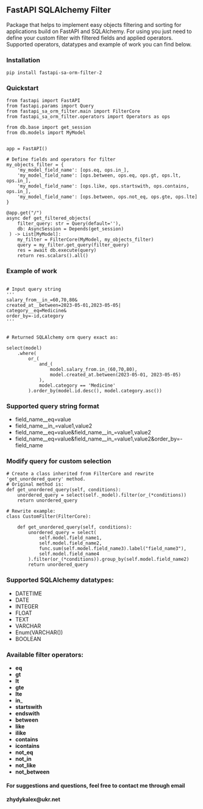 ## FastAPI SQLAlchemy Filter 
Package that helps to implement easy objects filtering and sorting for applications
build on FastAPI and SQLAlchemy.
For using you just need to define your custom filter with filtered fields and applied operators.
Supported operators, datatypes and example of work you can find below.

### Installation
```shell
pip install fastapi-sa-orm-filter-2
```

### Quickstart

```shell
from fastapi import FastAPI
from fastapi.params import Query
from fastapi_sa_orm_filter.main import FilterCore
from fastapi_sa_orm_filter.operators import Operators as ops

from db.base import get_session
from db.models import MyModel


app = FastAPI()

# Define fields and operators for filter
my_objects_filter = {
    'my_model_field_name': [ops.eq, ops.in_],
    'my_model_field_name': [ops.between, ops.eq, ops.gt, ops.lt, ops.in_],
    'my_model_field_name': [ops.like, ops.startswith, ops.contains, ops.in_],
    'my_model_field_name': [ops.between, ops.not_eq, ops.gte, ops.lte]
}

@app.get("/")
async def get_filtered_objects(
    filter_query: str = Query(default=''),
    db: AsyncSession = Depends(get_session)
 ) -> List[MyModel]:
    my_filter = FilterCore(MyModel, my_objects_filter)
    query = my_filter.get_query(filter_query)
    res = await db.execute(query)
    return res.scalars().all()
```

### Example of work

```shell

# Input query string
'''
salary_from__in_=60,70,80&
created_at__between=2023-05-01,2023-05-05|
category__eq=Medicine&
order_by=-id,category
'''

   
# Returned SQLAlchemy orm query exact as:
           
select(model)
    .where(
        or_(
            and_(
                model.salary_from.in_(60,70,80),
                model.created_at.between(2023-05-01, 2023-05-05)
            ),
            model.category == 'Medicine'
        ).order_by(model.id.desc(), model.category.asc())
```

### Supported query string format

* field_name__eq=value
* field_name__in_=value1,value2
* field_name__eq=value&field_name__in_=value1,value2
* field_name__eq=value&field_name__in_=value1,value2&order_by=-field_name

### Modify query for custom selection
```shell
# Create a class inherited from FilterCore and rewrite 'get_unordered_query' method.
# Original method is:
def get_unordered_query(self, conditions):
    unordered_query = select(self._model).filter(or_(*conditions))
    return unordered_query
    
# Rewrite example:
class CustomFilter(FilterCore):

    def get_unordered_query(self, conditions):
        unordered_query = select(
            self.model.field_name1,
            self.model.field_name2,
            func.sum(self.model.field_name3).label("field_name3"),
            self.model.field_name4
        ).filter(or_(*conditions)).group_by(self.model.field_name2)
        return unordered_query

```

### Supported SQLAlchemy datatypes:
* DATETIME
* DATE
* INTEGER
* FLOAT
* TEXT
* VARCHAR
* Enum(VARCHAR())
* BOOLEAN

### Available filter operators:
* __eq__
* __gt__
* __lt__
* __gte__
* __lte__
* __in___
* __startswith__
* __endswith__
* __between__
* __like__
* __ilike__
* __contains__
* __icontains__
* __not_eq__
* __not_in__
* __not_like__
* __not_between__

#### For suggestions and questions, feel free to contact me through email 
__zhydykalex@ukr.net__

